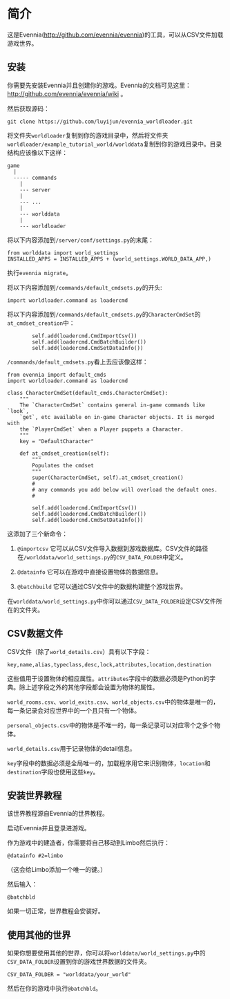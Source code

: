 # 简介
这是Evennia(http://github.com/evennia/evennia)的工具，可以从CSV文件加载游戏世界。


## 安装
你需要先安装Evennia并且创建你的游戏。Evennia的文档可见这里：http://github.com/evennia/evennia/wiki 。

然后获取源码：
```
git clone https://github.com/luyijun/evennia_worldloader.git
```

将文件夹```worldloader```复制到你的游戏目录中，然后将文件夹```worldloader/example_tutorial_world/worlddata```复制到你的游戏目录中。目录结构应该像以下这样：

```
game
  |
  ----- commands  
    |
    --- server
    |
    --- ...
    |
    --- worlddata
    |
    --- worldloader
```

将以下内容添加到```/server/conf/settings.py```的末尾：
```
from worlddata import world_settings
INSTALLED_APPS = INSTALLED_APPS + (world_settings.WORLD_DATA_APP,)
```

执行```evennia migrate```。
  
将以下内容添加到```/commands/default_cmdsets.py```的开头:
```
import worldloader.command as loadercmd
```

将以下内容添加到```/commands/default_cmdsets.py```的```CharacterCmdSet```的 ```at_cmdset_creation```中：

```
        self.add(loadercmd.CmdImportCsv())
        self.add(loadercmd.CmdBatchBuilder())
        self.add(loadercmd.CmdSetDataInfo())
```

```/commands/default_cmdsets.py```看上去应该像这样：
```
from evennia import default_cmds
import worldloader.command as loadercmd

class CharacterCmdSet(default_cmds.CharacterCmdSet):
    """
    The `CharacterCmdSet` contains general in-game commands like `look`,
    `get`, etc available on in-game Character objects. It is merged with
    the `PlayerCmdSet` when a Player puppets a Character.
    """
    key = "DefaultCharacter"

    def at_cmdset_creation(self):
        """
        Populates the cmdset
        """
        super(CharacterCmdSet, self).at_cmdset_creation()
        #
        # any commands you add below will overload the default ones.
        #

        self.add(loadercmd.CmdImportCsv())
        self.add(loadercmd.CmdBatchBuilder())
        self.add(loadercmd.CmdSetDataInfo())
```

这添加了三个新命令：

1. ```@importcsv``` 它可以从CSV文件导入数据到游戏数据库。CSV文件的路径在```/worlddata/world_settings.py```的```CSV_DATA_FOLDER```中定义。

2. ```@datainfo``` 它可以在游戏中直接设置物体的数据信息。

3. ```@batchbuild``` 它可以通过CSV文件中的数据构建整个游戏世界。

在```worlddata/world_settings.py```中你可以通过```CSV_DATA_FOLDER```设定CSV文件所在的文件夹。



## CSV数据文件
CSV文件（除了```world_details.csv```）具有以下字段：
```
key,name,alias,typeclass,desc,lock,attributes,location,destination
```

这些值用于设置物体的相应属性。```attributes```字段中的数据必须是Python的字典。除上述字段之外的其他字段都会设置为物体的属性。

```world_rooms.csv```、```world_exits.csv```、```world_objects.csv```中的物体是唯一的，每一条记录会对应世界中的一个且只有一个物体。

```personal_objects.csv```中的物体是不唯一的，每一条记录可以对应零个之多个物体。

```world_details.csv```用于记录物体的detail信息。

```key```字段中的数据必须是全局唯一的，加载程序用它来识别物体，```location```和```destination```字段也使用这些```key```。



## 安装世界教程
该世界教程源自Evennia的世界教程。

启动Evennia并且登录进游戏。

作为游戏中的建造者，你需要将自己移动到Limbo然后执行：
```
@datainfo #2=limbo
```
（这会给Limbo添加一个唯一的键。）

然后输入：
```
@batchbld
```

如果一切正常，世界教程会安装好。



## 使用其他的世界
如果你想要使用其他的世界，你可以将```worlddata/world_settings.py```中的```CSV_DATA_FOLDER```设置到你的游戏世界数据的文件夹。

```
CSV_DATA_FOLDER = "worlddata/your_world"
```

然后在你的游戏中执行```@batchbld```。
